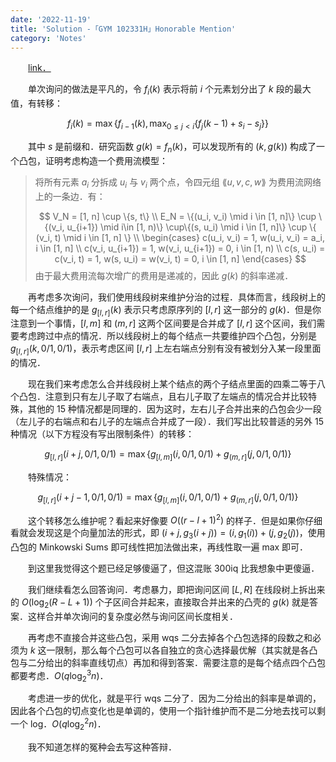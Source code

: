 ```yaml
---
date: '2022-11-19'
title: 'Solution -「GYM 102331H」Honorable Mention'
category: 'Notes'
---
```


&emsp;&emsp;[link．](https://codeforces.com/gym/102331/problem/H)

&emsp;&emsp;单次询问的做法是平凡的，令 $f_i(k)$ 表示将前 $i$ 个元素划分出了 $k$ 段的最大值，有转移：

$$
f_i(k) = \max\{f_{i-1}(k), \max_{0 \leqslant j < i} \{f_j(k-1)+s_i-s_j\}\}
$$

&emsp;&emsp;其中 $s$ 是前缀和．研究函数 $g(k) = f_n(k)$，可以发现所有的 $(k, g(k))$ 构成了一个凸包，证明考虑构造一个费用流模型：

> 将所有元素 $a_i$ 分拆成 $u_i$ 与 $v_i$ 两个点，令四元组 $\lang u, v, c, w\rang$ 为费用流网络上的一条边．有：
>
> $$
> V_N = [1, n] \cup \{s, t\} \\
> E_N = \{(u_i, v_i) \mid i \in [1, n]\} \cup \{(v_i, u_{i+1}) \mid i\in [1, n)\} \cup\{(s, u_i) \mid i \in [1, n]\} \cup \{ (v_i, t) \mid i \in [1, n] \} \\
> \begin{cases}
> c(u_i, v_i) = 1, w(u_i, v_i) = a_i, i \in [1, n] \\
> c(v_i, u_{i+1}) = 1, w(v_i, u_{i+1}) = 0, i \in [1, n) \\
> c(s, u_i) = c(v_i, t) = 1, w(s, u_i) = w(v_i, t) = 0, i \in [1, n]
> \end{cases}
> $$
> 由于最大费用流每次增广的费用是递减的，因此 $g(k)$ 的斜率递减．

&emsp;&emsp;再考虑多次询问，我们使用线段树来维护分治的过程．具体而言，线段树上的每一个结点维护的是 $g_{[l, r]}(k)$ 表示只考虑原序列的 $[l, r]$ 这一部分的 $g(k)$．但是你注意到一个事情，$[l, m]$ 和 $(m, r]$ 这两个区间要是合并成了 $[l, r]$ 这个区间，我们需要考虑跨过中点的情况．所以线段树上的每个结点一共要维护四个凸包，分别是 $g_{[l, r]}(k, 0/1, 0/1)$，表示考虑区间 $[l, r]$ 上左右端点分别有没有被划分入某一段里面的情况．

&emsp;&emsp;现在我们来考虑怎么合并线段树上某个结点的两个子结点里面的四乘二等于八个凸包．注意到只有左儿子取了右端点，且右儿子取了左端点的情况合并比较特殊，其他的 15 种情况都是同理的．因为这时，左右儿子合并出来的凸包会少一段（左儿子的右端点和右儿子的左端点合并成了一段）．我们写出比较普适的另外 15 种情况（以下方程没有写出限制条件）的转移：

$$
g_{[l, r]}(i+j, 0/1, 0/1) = \max\{g_{[l, m]}(i, 0/1, 0/1)+g_{(m, r]}(j, 0/1,0/1)\}
$$

&emsp;&emsp;特殊情况：

$$
g_{[l, r]}(i+j-1, 0/1, 0/1) = \max\{g_{[l, m]}(i, 0/1, 0/1)+g_{(m, r]}(j, 0/1,0/1)\}
$$

&emsp;&emsp;这个转移怎么维护呢？看起来好像要 $O((r-l+1)^2)$ 的样子．但是如果你仔细看就会发现这是个向量加法的形式，即 $(i+j, g_3(i+j)) = (i, g_1(i))+(j, g_2(j))$，使用凸包的 Minkowski Sums 即可线性把加法做出来，再线性取一遍 max 即可．

&emsp;&emsp;到这里我觉得这个题已经足够傻逼了，但这混账 300iq 比我想象中更傻逼．

&emsp;&emsp;我们继续看怎么回答询问．考虑暴力，即把询问区间 $[L, R]$ 在线段树上拆出来的 $O(\log_2(R-L+1))$ 个子区间合并起来，直接取合并出来的凸壳的 $g(k)$ 就是答案．这样合并单次询问的复杂度必然与询问区间长度相关．

&emsp;&emsp;再考虑不直接合并这些凸包，采用 wqs 二分去掉各个凸包选择的段数之和必须为 $k$ 这一限制，那么每个凸包可以各自独立的贪心选择最优解（其实就是各凸包与二分给出的斜率直线切点）再加和得到答案．需要注意的是每个结点四个凸包都要考虑．$O(q \log_2^3 n)$．

&emsp;&emsp;考虑进一步的优化，就是平行 wqs 二分了．因为二分给出的斜率是单调的，因此各个凸包的切点变化也是单调的，使用一个指针维护而不是二分地去找可以剩一个 log．$O(q\log_2^2 n)$．

&emsp;&emsp;我不知道怎样的冤种会去写这种答辩．